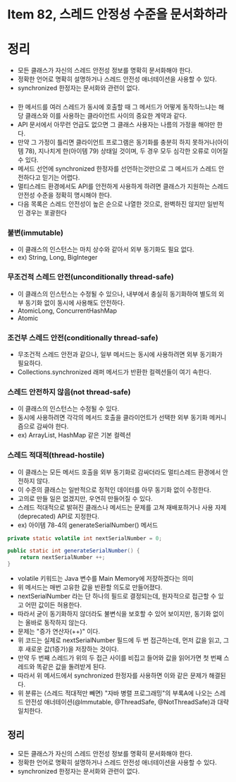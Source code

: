 # Item 82, 스레드 안정성 수준을 문서화하라

# 정리

- 모든 클래스가 자신의 스레드 안전성 정보를 명확히 문서화해야 한다.
- 정확한 언어로 명확히 설명하거나 스레드 안전성 애너테이션을 사용할 수 있다.
- synchronized 한정자는 문서화와 관련이 없다.

### 

- 한 메서드를 여러 스레드가 동시에 호출할 때 그 메서드가 어떻게 동작하느냐는 해당 클래스와 이를 사용하는 클라이언트 사이의 중요한 계약과 같다.
- API 문서에서 아무런 언급도 없으면 그 클래스 사용자는 나름의 가정을 해야만 한다.
- 만약 그 가정이 틀리면 클라이언트 프로그램은 동기화를 충분히 하지 못하거나(아이템 78), 지나치게 한(아이템 79) 상태일 것이며, 두 경우 모두 심각한 오류로 이어질 수 있다.
- 메서드 선언에 synchronized 한정자를 선언하는것만으로 그 메서드가 스레드 안전하다고 믿기는 어렵다.
- 멀티스레드 환경에서도 API를 안전하게 사용하게 하려면 클래스가 지원하는 스레드 안전성 수준을 정확히 명시해야 한다.
- 다음 목록은 스레드 안전성이 높은 순으로 나열한 것으로, 완벽하진 않지만 일반적인 경우는 포괄한다

### **불변(immutable)**

- 이 클래스의 인스턴스는 마치 상수와 같아서 외부 동기화도 필요 없다.
- ex) String, Long, BigInteger

### **무조건적 스레드 안전(unconditionally thread-safe)**

- 이 클래스의 인스턴스는 수정될 수 있으나, 내부에서 충실히 동기화하여 별도의 외부 동기화 없이 동시에 사용해도 안전하다.
- AtomicLong, ConcurrentHashMap
- Atomic

### **조건부 스레드 안전(conditionally thread-safe)**

- 무조건적 스레드 안전과 같으나, 일부 메서드는 동시에 사용하려면 외부 동기화가 필요하다.
- Collections.synchronized 래퍼 메서드가 반환한 컬렉션들이 여기 속한다.

### **스레드 안전하지 않음(not thread-safe)**

- 이 클래스의 인스턴스는 수정될 수 있다.
- 동시에 사용하려면 각각의 메서드 호출을 클라이언트가 선택한 외부 동기화 메커니즘으로 감싸야 한다.
- ex) ArrayList, HashMap 같은 기본 컬렉션

### **스레드 적대적(thread-hostile)**

- 이 클래스는 모든 메서드 호출을 외부 동기화로 감싸더라도 멀티스레드 환경에서 안전하지 않다.
- 이 수준의 클래스는 일반적으로 정적인 데이터를 아무 동기화 없이 수정한다.
- 고의로 만들 일은 없겠지만, 우연히 만들어질 수 있다.
- 스레드 적대적으로 밝혀진 클래스나 메서드는 문제를 고쳐 재배포하거나 사용 자제(deprecated) API로 지정한다.
- ex) 아이템 78-4의 generateSerialNumber() 메서드

```java
private static volatile int nextSerialNumber = 0;

public static int generateSerialNumber() {
    return nextSerialNumber ++;
}
```

- volatile 키워드는 Java 변수를 Main Memory에 저장하겠다는 의미
- 위 메서드는 매번 고유한 값을 반환할 의도로 만들어졌다.
- nextSerialNumber 라는 단 하나의 필드로 결정되는데, 원자적으로 접근할 수 있고 어떤 값이든 허용한다.
- 따라서 굳이 동기화하지 않더라도 불변식을 보호할 수 있어 보이지만, 동기화 없이는 올바로 동작하지 않는다.
- 문제는 "증가 연산자(++)" 이다.
- 위 코드는 실제로 nextSerialNumber 필드에 두 번 접근하는데, 먼저 값을 읽고, 그 후 새로운 값(1증가)을 저장하는 것이다.
- 만약 두 번째 스레드가 위의 두 접근 사이를 비집고 들어와 값을 읽어가면 첫 번째 스레드와 똑같은 값을 돌려받게 된다.
- 따라서 위 메서드에서 synchronized 한정자를 사용하면 이와 같은 문제가 해결된다.
- 위 분류는 (스레드 적대적만 빼면) "자바 병렬 프로그래밍"의 부록A에 나오는 스레드 안전성 애너테이션(@Immutable, @ThreadSafe, @NotThreadSafe)과 대략 일치한다.

## **정리**

- 모든 클래스가 자신의 스레드 안전성 정보를 명확히 문서화해야 한다.
- 정확한 언어로 명확히 설명하거나 스레드 안전성 애너테이션을 사용할 수 있다.
- synchronized 한정자는 문서화와 관련이 없다.
